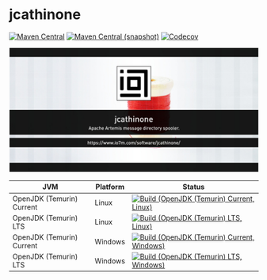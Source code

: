 jcathinone
===

[![Maven Central](https://img.shields.io/maven-central/v/com.io7m.jcathinone/com.io7m.jcathinone.svg?style=flat-square)](http://search.maven.org/#search%7Cga%7C1%7Cg%3A%22com.io7m.jcathinone%22)
[![Maven Central (snapshot)](https://img.shields.io/nexus/s/https/s01.oss.sonatype.org/com.io7m.jcathinone/com.io7m.jcathinone.svg?style=flat-square)](https://s01.oss.sonatype.org/content/repositories/snapshots/com/io7m/jcathinone/)
[![Codecov](https://img.shields.io/codecov/c/github/io7m/jcathinone.svg?style=flat-square)](https://codecov.io/gh/io7m/jcathinone)

![jcathinone](./src/site/resources/jcathinone.jpg?raw=true)

| JVM | Platform | Status |
|-----|----------|--------|
| OpenJDK (Temurin) Current | Linux | [![Build (OpenJDK (Temurin) Current, Linux)](https://img.shields.io/github/actions/workflow/status/io7m/jcathinone/workflows/main.linux.temurin.current.yml?branch=develop)](https://github.com/io7m/jcathinone/actions?query=workflow%3Amain.linux.temurin.current)|
| OpenJDK (Temurin) LTS | Linux | [![Build (OpenJDK (Temurin) LTS, Linux)](https://img.shields.io/github/actions/workflow/status/io7m/jcathinone/workflows/main.linux.temurin.lts.yml?branch=develop)](https://github.com/io7m/jcathinone/actions?query=workflow%3Amain.linux.temurin.lts)|
| OpenJDK (Temurin) Current | Windows | [![Build (OpenJDK (Temurin) Current, Windows)](https://img.shields.io/github/actions/workflow/status/io7m/jcathinone/workflows/main.windows.temurin.current.yml?branch=develop)](https://github.com/io7m/jcathinone/actions?query=workflow%3Amain.windows.temurin.current)|
| OpenJDK (Temurin) LTS | Windows | [![Build (OpenJDK (Temurin) LTS, Windows)](https://img.shields.io/github/actions/workflow/status/io7m/jcathinone/workflows/main.windows.temurin.lts.yml?branch=develop)](https://github.com/io7m/jcathinone/actions?query=workflow%3Amain.windows.temurin.lts)|
